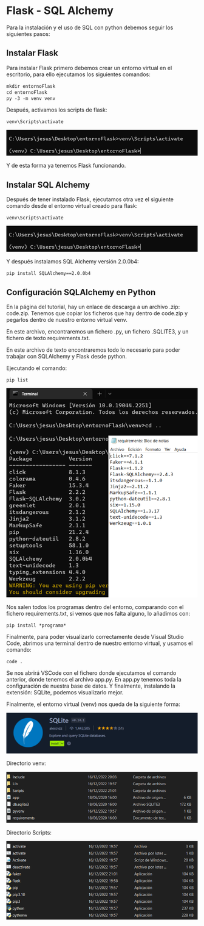 # Flask - SQL Alchemy
Para la instalación y el uso de SQL con python debemos seguir los siguientes pasos:

## Instalar Flask

Para instalar Flask primero debemos crear un entorno virtual en el escritorio, para ello ejecutamos los siguientes comandos:

~~~
mkdir entornoFlask
cd entornoFlask
py -3 -m venv venv
~~~

Después, activamos los scripts de flask:

~~~
venv\Scripts\activate
~~~

![](activate.png)

Y de esta forma ya tenemos Flask funcionando.

## Instalar SQL Alchemy

Después de tener instalado Flask, ejecutamos otra vez el siguiente comando desde el entorno virtual creado para flask:

~~~
venv\Scripts\activate
~~~

![](activate.png)

Y después instalamos SQL Alchemy versión 2.0.0b4:

~~~
pip install SQLAlchemy==2.0.0b4 
~~~

## Configuración SQLAlchemy en Python

En la página del tutorial, hay un enlace de descarga a un archivo .zip: code.zip. Tenemos que copiar los ficheros que hay dentro de code.zip y pegarlos dentro de nuestro entorno virtual venv.

En este archivo, encontraremos un fichero .py, un fichero .SQLITE3, y un fichero de texto requirements.txt.

En este archivo de texto encontraremos todo lo necesario para poder trabajar con SQLAlchemy y Flask desde python.

Ejecutando el comando:

~~~
pip list
~~~

![](list.png)

Nos salen todos los programas dentro del entorno, comparando con el fichero requirements.txt, si vemos que nos falta alguno, lo añadimos con:

~~~
pip install *programa*
~~~

Finalmente, para poder visualizarlo correctamente desde Visual Studio Code, abrimos una terminal dentro de nuestro entorno virtual, y usamos el comando: 

~~~
code .
~~~

Se nos abrirá VSCode con el fichero donde ejecutamos el comando anterior, donde tenemos el archivo app.py. En app.py tenemos toda la configuración de nuestra base de datos. Y finalmente, instalando la extensión: SQLite, podemos visualizarlo mejor.

Finalmente, el entorno virtual (venv) nos queda de la siguiente forma:

![](sqlite.png)

Directorio venv:

![](venv.png)

Directorio Scripts:

![](scripts.png)
